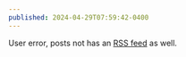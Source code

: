 ```yaml
---
published: 2024-04-29T07:59:42-0400
---
```


User error, posts not has an [RSS feed](/posts/rss.xml) as well.
